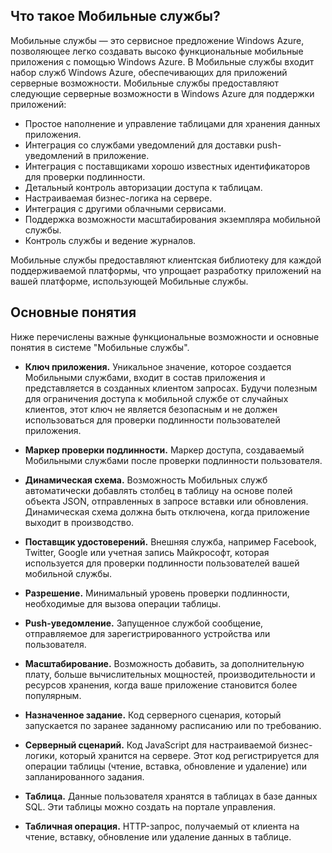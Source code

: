## <a name="what-is"></a>Что такое Мобильные службы?

Мобильные службы — это сервисное предложение Windows Azure, позволяющее легко создавать высоко функциональные мобильные приложения с помощью Windows Azure. В Мобильные службы входит набор служб Windows Azure, обеспечивающих для приложений серверные возможности. Мобильные службы предоставляют следующие серверные возможности в Windows Azure для поддержки приложений: 

+ Простое наполнение и управление таблицами для хранения данных приложения. 
+ Интеграция со службами уведомлений для доставки push-уведомлений в приложение.
+ Интеграция с поставщиками хорошо известных идентификаторов для проверки подлинности.
+ Детальный контроль авторизации доступа к таблицам.
+ Настраиваемая бизнес-логика на сервере.
+ Интеграция с другими облачными сервисами.
+ Поддержка возможности масштабирования экземпляра мобильной службы.
+ Контроль службы и ведение журналов.

Мобильные службы предоставляют клиентская библиотеку для каждой поддерживаемой платформы, что упрощает разработку приложений на вашей платформе, использующей Мобильные службы.

## <a name="concepts"> </a>Основные понятия

Ниже перечислены важные функциональные возможности и основные понятия в системе "Мобильные службы".

<!--![1][1]-->

+ **Ключ приложения.** Уникальное значение, которое создается Мобильными службами, входит в состав приложения и представляется в созданных клиентом запросах. Будучи полезным для ограничения доступа к мобильной службе от случайных клиентов, этот ключ не является безопасным и не должен использоваться для проверки подлинности пользователей приложения.    

+ **Маркер проверки подлинности.** Маркер доступа, создаваемый Мобильными службами после проверки подлинности пользователя.

+ **Динамическая схема.** Возможность Мобильных служб автоматически добавлять столбец в таблицу на основе полей объекта JSON, отправленных в запросе вставки или обновления. Динамическая схема должна быть отключена, когда приложение выходит в производство. 

+ **Поставщик удостоверений.** Внешняя служба, например Facebook, Twitter, Google или учетная запись Майкрософт, которая используется для проверки подлинности пользователей вашей мобильной службы.

+ **Разрешение.** Минимальный уровень проверки подлинности, необходимые для вызова операции таблицы.  

+ **Push-уведомление.** Запущенное службой сообщение, отправляемое для зарегистрированного устройства или пользователя.

+ **Масштабирование.** Возможность добавить, за дополнительную плату, больше вычислительных мощностей, производительности и ресурсов хранения, когда ваше приложение становится более популярным.

+ **Назначенное задание.** Код серверного сценария, который запускается по заранее заданному расписанию или по требованию.

+ **Серверный сценарий.** Код JavaScript для настраиваемой бизнес-логики, который хранится на сервере. Этот код регистрируется для операции таблицы (чтение, вставка, обновление и удаление) или запланированного задания. 

+ **Таблица.** Данные пользователя хранятся в таблицах в базе данных SQL. Эти таблицы можно создать на портале управления.

+ **Табличная операция.** HTTP-запрос, получаемый от клиента на чтение, вставку, обновление или удаление данных в таблице.


<!-- Images. -->


  

